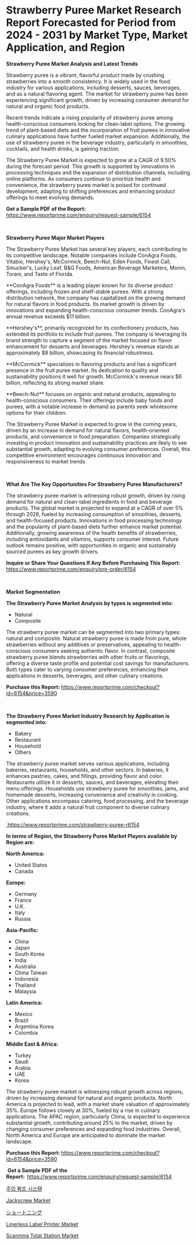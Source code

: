 <p><h1>Strawberry Puree Market Research Report Forecasted for Period from 2024 -  2031 by Market Type, Market Application, and Region</h1></p><p><strong>Strawberry Puree Market Analysis and Latest Trends</strong></p>
<p><p>Strawberry puree is a vibrant, flavorful product made by crushing strawberries into a smooth consistency. It is widely used in the food industry for various applications, including desserts, sauces, beverages, and as a natural flavoring agent. The market for strawberry puree has been experiencing significant growth, driven by increasing consumer demand for natural and organic food products. </p><p>Recent trends indicate a rising popularity of strawberry puree among health-conscious consumers looking for clean-label options. The growing trend of plant-based diets and the incorporation of fruit purees in innovative culinary applications have further fueled market expansion. Additionally, the use of strawberry puree in the beverage industry, particularly in smoothies, cocktails, and health drinks, is gaining traction.</p><p>The Strawberry Puree Market is expected to grow at a CAGR of 9.50% during the forecast period. This growth is supported by innovations in processing techniques and the expansion of distribution channels, including online platforms. As consumers continue to prioritize health and convenience, the strawberry puree market is poised for continued development, adapting to shifting preferences and enhancing product offerings to meet evolving demands.</p></p>
<p><strong>Get a Sample PDF of the Report:&nbsp;</strong> <a href="https://www.reportprime.com/enquiry/request-sample/6154">https://www.reportprime.com/enquiry/request-sample/6154</a></p>
<p>&nbsp;</p>
<p><strong>Strawberry Puree Major Market Players</strong></p>
<p><p>The Strawberry Puree Market has several key players, each contributing to its competitive landscape. Notable companies include ConAgra Foods, Vitabio, Hershey's, McCormick, Beech-Nut, Eden Foods, Finest Call, Smucker's, Lucky Leaf, B&G Foods, American Beverage Marketers, Monin, Torani, and Taste of Florida.</p><p>**ConAgra Foods** is a leading player known for its diverse product offerings, including frozen and shelf-stable purees. With a strong distribution network, the company has capitalized on the growing demand for natural flavors in food products. Its market growth is driven by innovations and expanding health-conscious consumer trends. ConAgra's annual revenue exceeds $11 billion.</p><p>**Hershey's**, primarily recognized for its confectionery products, has extended its portfolio to include fruit purees. The company is leveraging its brand strength to capture a segment of the market focused on flavor enhancement for desserts and beverages. Hershey's revenue stands at approximately $8 billion, showcasing its financial robustness.</p><p>**McCormick** specializes in flavoring products and has a significant presence in the fruit puree market. Its dedication to quality and sustainability positions it well for growth. McCormick's revenue nears $6 billion, reflecting its strong market share.</p><p>**Beech-Nut** focuses on organic and natural products, appealing to health-conscious consumers. Their offerings include baby foods and purees, with a notable increase in demand as parents seek wholesome options for their children. </p><p>The Strawberry Puree Market is expected to grow in the coming years, driven by an increase in demand for natural flavors, health-oriented products, and convenience in food preparation. Companies strategically investing in product innovation and sustainability practices are likely to see substantial growth, adapting to evolving consumer preferences. Overall, this competitive environment encourages continuous innovation and responsiveness to market trends.</p></p>
<p>&nbsp;</p>
<p><strong>What Are The Key Opportunities For Strawberry Puree Manufacturers?</strong></p>
<p><p>The strawberry puree market is witnessing robust growth, driven by rising demand for natural and clean-label ingredients in food and beverage products. The global market is projected to expand at a CAGR of over 5% through 2028, fueled by increasing consumption of smoothies, desserts, and health-focused products. Innovations in food processing technology and the popularity of plant-based diets further enhance market potential. Additionally, growing awareness of the health benefits of strawberries, including antioxidants and vitamins, supports consumer interest. Future outlook remains positive, with opportunities in organic and sustainably sourced purees as key growth drivers.</p></p>
<p><strong>Inquire or Share Your Questions If Any Before Purchasing This Report:</strong> <a href="https://www.reportprime.com/enquiry/pre-order/6154">https://www.reportprime.com/enquiry/pre-order/6154</a></p>
<p>&nbsp;</p>
<p><strong>Market Segmentation</strong></p>
<p><strong>The Strawberry Puree Market Analysis by types is segmented into:</strong></p>
<p><ul><li>Natural</li><li>Composite</li></ul></p>
<p><p>The strawberry puree market can be segmented into two primary types: natural and composite. Natural strawberry puree is made from pure, whole strawberries without any additives or preservatives, appealing to health-conscious consumers seeking authentic flavor. In contrast, composite strawberry puree blends strawberries with other fruits or flavorings, offering a diverse taste profile and potential cost savings for manufacturers. Both types cater to varying consumer preferences, enhancing their applications in desserts, beverages, and other culinary creations.</p></p>
<p><strong>Purchase this Report:&nbsp;</strong><a href="https://www.reportprime.com/checkout?id=6154&price=3590">https://www.reportprime.com/checkout?id=6154&price=3590</a></p>
<p>&nbsp;</p>
<p><strong>The Strawberry Puree Market Industry Research by Application is segmented into:</strong></p>
<p><ul><li>Bakery</li><li>Restaurant</li><li>Household</li><li>Others</li></ul></p>
<p><p>The strawberry puree market serves various applications, including bakeries, restaurants, households, and other sectors. In bakeries, it enhances pastries, cakes, and fillings, providing flavor and color. Restaurants utilize it in desserts, sauces, and beverages, elevating their menu offerings. Households use strawberry puree for smoothies, jams, and homemade desserts, increasing convenience and creativity in cooking. Other applications encompass catering, food processing, and the beverage industry, where it adds a natural fruit component to diverse culinary creations.</p></p>
<p><a href="https://www.reportprime.com/strawberry-puree-r6154">&nbsp;https://www.reportprime.com/strawberry-puree-r6154</a></p>
<p><strong>In terms of Region, the Strawberry Puree Market Players available by Region are:</strong></p>
<p>
    <p> <strong> North America: </strong>
        <ul>
            <li>United States</li>
            <li>Canada</li>
        </ul>
        </p> 
    <p> <strong> Europe: </strong>
        <ul>
            <li>Germany</li>
            <li>France</li>
            <li>U.K.</li>
            <li>Italy</li>
            <li>Russia</li>
        </ul>
        </p> 
    <p> <strong> Asia-Pacific: </strong>
        <ul>
            <li>China</li>
            <li>Japan</li>
            <li>South Korea</li>
            <li>India</li>
            <li>Australia</li>
            <li>China Taiwan</li>
            <li>Indonesia</li>
            <li>Thailand</li>
            <li>Malaysia</li>
        </ul>
        </p> 
    <p> <strong> Latin America: </strong>
        <ul>
            <li>Mexico</li>
            <li>Brazil</li>
            <li>Argentina Korea</li>
            <li>Colombia</li>
        </ul>
        </p> 
    <p> <strong> Middle East & Africa: </strong>
        <ul>
            <li>Turkey</li>
            <li>Saudi</li>
            <li>Arabia</li>
            <li>UAE</li>
            <li>Korea</li>
        </ul>
    </p>
    </p>
<p><p>The strawberry puree market is witnessing robust growth across regions, driven by increasing demand for natural and organic products. North America is projected to lead, with a market share valuation of approximately 35%. Europe follows closely at 30%, fueled by a rise in culinary applications. The APAC region, particularly China, is expected to experience substantial growth, contributing around 25% to the market, driven by changing consumer preferences and expanding food industries. Overall, North America and Europe are anticipated to dominate the market landscape.</p></p>
<p><strong>Purchase this Report: </strong><a href="https://www.reportprime.com/checkout?id=6154&price=3590">https://www.reportprime.com/checkout?id=6154&price=3590</a></p>
<p>&nbsp;<strong>Get a Sample PDF of the Report:&nbsp;&nbsp;</strong><a href="https://www.reportprime.com/enquiry/request-sample/6154">https://www.reportprime.com/enquiry/request-sample/6154</a></p>
<p><strong></strong></p>
<p><p><a href="https://medium.com/@royerdmtyan906778/%EC%A3%BC%EC%9E%85-%ED%8E%8C%ED%94%84-%EC%8B%9C%EC%8A%A4%ED%85%9C-%EC%82%B0%EC%97%85-%EB%B6%80%EB%AC%B8-2024%EB%85%84%EB%B6%80%ED%84%B0-2031%EB%85%84%EA%B9%8C%EC%A7%80%EC%9D%98-%EC%83%88%EB%A1%9C%EC%9A%B4-%EA%B8%B0%EC%88%A0-%EB%B0%8F-%EC%8B%9C%EC%9E%A5-%EC%98%81%ED%96%A5-%EC%98%88%EC%B8%A1-cd6ede86aac7">주입 펌프 시스템</a></p><p><a href="https://www.linkedin.com/pulse/global-jackscrew-market-trends-forecasts-strategic-analysis-2024-fgg6f?trackingId=holiLGAnRUCgsOgfAeCk9g%3D%3D">Jackscrew Market</a></p><p><a href="https://medium.com/@felicidadbucar3s/%E3%82%B7%E3%83%A7%E3%83%BC%E3%83%88%E3%83%8B%E3%83%B3%E3%82%B0%E5%B8%82%E5%A0%B4-2024%E5%B9%B4-2031%E5%B9%B4-%E6%A5%AD%E7%95%8C%E3%81%AE%E6%B4%9E%E5%AF%9F%E3%81%A8%E6%8A%95%E8%B3%87%E6%A9%9F%E4%BC%9A-b902140603be">ショートニング</a></p><p><a href="https://medium.com/@caroline.lewis06756/evaluating-global-linerless-label-printer-market-trends-and-growth-opportunities-by-region-type-bcef1b5ce3ce">Linerless Label Printer Market</a></p><p><a href="https://medium.com/@caroline.lewis06756/market-dynamics-and-future-trends-in-the-global-scanning-total-station-market-sector-forecasted-for-cbbbb4550cd9">Scanning Total Station Market</a></p></p>